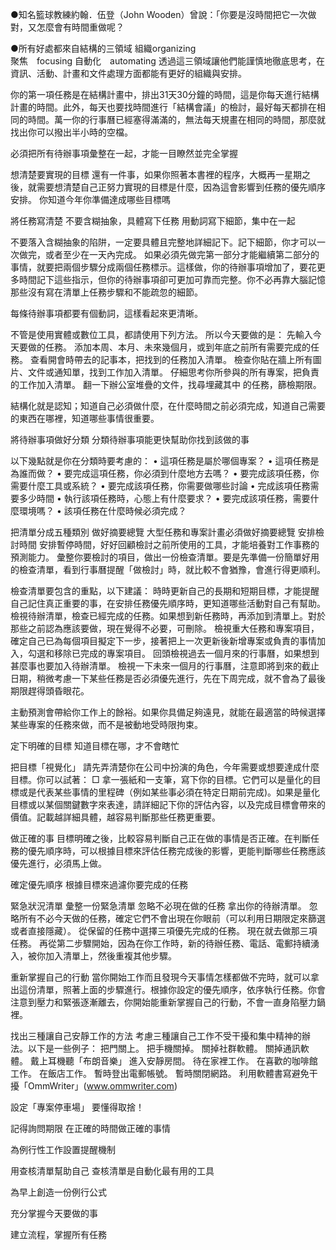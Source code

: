 ●知名籃球教練約翰．伍登（John Wooden）曾說：「你要是沒時間把它一次做對，又怎麼會有時間重做呢？

●所有好處都來自結構的三領域 
組織organizing   
聚焦　focusing
自動化　automating
透過這三領域讓他們能謹慎地徹底思考，在資訊、活動、計畫和文件處理方面都能有更好的組織與安排。

你的第一項任務是在結構計畫中，排出31天30分鐘的時間，這是你每天進行結構計畫的時間。此外，每天也要找時間進行「結構會議」的檢討，最好每天都排在相同的時間。萬一你的行事曆已經塞得滿滿的，無法每天規畫在相同的時間，那麼就找出你可以撥出半小時的空檔。

必須把所有待辦事項彙整在一起，才能一目瞭然並完全掌握

想清楚要實現的目標 還有一件事，如果你照著本書裡的程序，大概再一星期之後，就需要想清楚自己正努力實現的目標是什麼，因為這會影響到任務的優先順序安排。 你知道今年你準備達成哪些目標嗎

將任務寫清楚 不要含糊抽象，具體寫下任務
用動詞寫下細節，集中在一起

不要落入含糊抽象的陷阱，一定要具體且完整地詳細記下。記下細節，你才可以一次做完，或者至少在一天內完成。 如果必須先做完第一部分才能繼續第二部分的事情，就要把兩個步驟分成兩個任務標示。這樣做，你的待辦事項增加了，要花更多時間記下這些指示，但你的待辦事項卻可更加可靠而完整。你不必再靠大腦記憶那些沒有寫在清單上任務步驟和不能疏忽的細節。

每條待辦事項都要有個動詞，這樣看起來更清晰。

不管是使用實體或數位工具，都請使用下列方法。 所以今天要做的是：
先輸入今天要做的任務。
添加本周、本月、未來幾個月，或到年底之前所有需要完成的任務。
查看開會時帶去的記事本，把找到的任務加入清單。
檢查你貼在牆上所有圖片、文件或通知單，找到工作加入清單。
仔細思考你所參與的所有專案，把負責的工作加入清單。
翻一下辦公室堆疊的文件，找尋埋藏其中 的任務，篩檢期限。

結構化就是認知；知道自己必須做什麼，在什麼時間之前必須完成，知道自己需要的東西在哪裡，知道哪些事情很重要。

將待辦事項做好分類 分類待辦事項能更快幫助你找到該做的事

以下幾點就是你在分類時要考慮的： • 這項任務是屬於哪個專案？
• 這項任務是為誰而做？
• 要完成這項任務，你必須到什麼地方去嗎？
• 要完成該項任務，你需要什麼工具或系統？
• 要完成該項任務，你需要做哪些討論
• 完成該項任務需要多少時間
• 執行該項任務時，心態上有什麼要求？
• 要完成該項任務，需要什麼環境嗎？
• 該項任務在什麼時候必須完成？

把清單分成五種類別
做好摘要總覽 大型任務和專案計畫必須做好摘要總覽
安排檢討時間 安排暫停時間，好好回顧檢討之前所使用的工具，才能培養對工作事務的預測能力。
彙整你要檢討的項目，做出一份檢查清單。要是先準備一份簡單好用的檢查清單，看到行事曆提醒「做檢討」時，就比較不會猶豫，會進行得更順利。

檢查清單要包含的重點，以下建議： 
時時更新自己的長期和短期目標，才能提醒自己記住真正重要的事，在安排任務優先順序時，更知道哪些活動對自己有幫助。
檢視待辦清單，檢查已經完成的任務。如果想到新任務時，再添加到清單上。對於那些之前認為應該要做，現在覺得不必要，可刪除。
檢視重大任務和專案項目，確定自己已為每個項目擬定下一步，接著把上一次更新後新增專案或負責的事情加入，勾選和移除已完成的專案項目。
回頭檢視過去一個月來的行事曆，如果想到甚麼事也要加入待辦清單。
檢視一下未來一個月的行事曆，注意即將到來的截止日期，稍微考慮一下某些任務是否必須優先進行，先在下周完成，就不會為了最後期限趕得頭昏眼花。

主動預測會帶給你工作上的餘裕。如果你具備足夠遠見，就能在最適當的時候選擇某些專案的任務來做，而不是被動地受時限拘束。

定下明確的目標 知道目標在哪，才不會瞎忙

把目標「視覺化」 請先弄清楚你在公司中扮演的角色，今年需要或想要達成什麼目標。你可以試著： □ 拿一張紙和一支筆，寫下你的目標。它們可以是量化的目標或是代表某些事情的里程碑（例如某些事必須在特定日期前完成)。如果是量化目標或以某個關鍵數字來表達，請詳細記下你的評估內容，以及完成目標會帶來的價值。記載越詳細具體，越容易判斷那些任務更重要。

做正確的事 目標明確之後，比較容易判斷自己正在做的事情是否正確。在判斷任務的優先順序時，可以根據目標來評估任務完成後的影響，更能判斷哪些任務應該優先進行，必須馬上做。

確定優先順序 根據目標來過濾你要完成的任務

緊急狀況清單 彙整一份緊急清單
忽略不必現在做的任務
拿出你的待辦清單。
忽略所有不必今天做的任務，確定它們不會出現在你眼前（可以利用日期限定來篩選或者直接隱藏）。 
從保留的任務中選擇三項優先完成的任務。
現在就去做那三項任務。
再從第二步驟開始，因為在你工作時，新的待辦任務、電話、電郵持續湧入，被你加入清單上，然後重複其他步驟。

重新掌握自己的行動 當你開始工作而且發現今天事情怎樣都做不完時，就可以拿出這份清單，照著上面的步驟進行。根據你設定的優先順序，依序執行任務。你會注意到壓力和緊張逐漸離去，你開始能重新掌握自己的行動，不會一直身陷壓力鍋裡。

找出三種讓自己安靜工作的方法 考慮三種讓自己工作不受干擾和集中精神的辦法。以下是一些例子：
把門關上。
把手機關掉。
關掉社群軟體。
關掉通訊軟體。
戴上耳機聽「布朗音樂」
進入安靜房間。
待在家裡工作。
在喜歡的咖啡館工作。
在飯店工作。
暫時登出電郵帳號。
暫時關閉網路。
利用軟體書寫避免干擾「OmmWriter」(www.ommwriter.com)

設定「專案停車場」 要懂得取捨！

記得詢問期限 在正確的時間做正確的事情

為例行性工作設置提醒機制

用查核清單幫助自己 查核清單是自動化最有用的工具

為早上創造一份例行公式

充分掌握今天要做的事

建立流程，掌握所有任務

